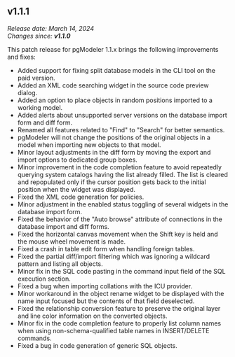 v1.1.1
------
<em>Release date: March 14, 2024</em><br/>
<em>Changes since: <strong>v1.1.0</strong></em><br/>

This patch release for pgModeler 1.1.x brings the following improvements and fixes:

* Added support for fixing split database models in the CLI tool on the paid version.
* Added an XML code searching widget in the source code preview dialog.
* Added an option to place objects in random positions imported to a working model.
* Added alerts about unsupported server versions on the database import form and diff form.
* Renamed all features related to "Find" to "Search" for better semantics.
* pgModeler will not change the positions of the original objects in a model when importing new objects to that model.
* Minor layout adjustments in the diff form by moving the export and import options to dedicated group boxes.
* Minor improvement in the code completion feature to avoid repeatedly querying system catalogs having the list already filled. The list is cleared and repopulated only if the cursor position gets back to the initial position when the widget was displayed.
* Fixed the XML code generation for policies.
* Minor adjustment in the enabled status toggling of several widgets in the database import form.
* Fixed the behavior of the "Auto browse" attribute of connections in the database import and diff forms.
* Fixed the horizontal canvas movement when the Shift key is held and the mouse wheel movement is made.
* Fixed a crash in table edit form when handling foreign tables.
* Fixed the partial diff/import filtering which was ignoring a wildcard pattern and listing all objects.
* Minor fix in the SQL code pasting in the command input field of the SQL execution section.
* Fixed a bug when importing collations with the ICU provider.
* Minor workaround in the object rename widget to be displayed with the name input focused but the contents of that field deselected.
* Fixed the relationship conversion feature to preserve the original layer and line color information on the converted objects.
* Minor fix in the code completion feature to properly list column names when using non-schema-qualified table names in INSERT/DELETE commands.
* Fixed a bug in code generation of generic SQL objects.
